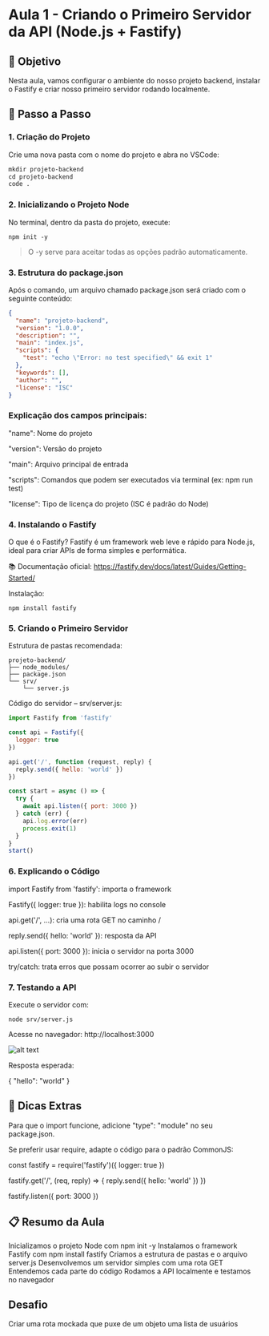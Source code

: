# Aula 1 - Criando o Primeiro Servidor da API (Node.js + Fastify)
## 🎯 Objetivo
Nesta aula, vamos configurar o ambiente do nosso projeto backend, instalar o Fastify e criar nosso primeiro servidor rodando localmente.

## 🧱 Passo a Passo
### 1. Criação do Projeto
Crie uma nova pasta com o nome do projeto e abra no VSCode:

```txt
mkdir projeto-backend
cd projeto-backend
code .
```

### 2. Inicializando o Projeto Node
No terminal, dentro da pasta do projeto, execute:

```
npm init -y
```
> O -y serve para aceitar todas as opções padrão automaticamente.

### 3. Estrutura do package.json
Após o comando, um arquivo chamado package.json será criado com o seguinte conteúdo:

````json
{
  "name": "projeto-backend",
  "version": "1.0.0",
  "description": "",
  "main": "index.js",
  "scripts": {
    "test": "echo \"Error: no test specified\" && exit 1"
  },
  "keywords": [],
  "author": "",
  "license": "ISC"
}
````

### Explicação dos campos principais:
"name": Nome do projeto

"version": Versão do projeto

"main": Arquivo principal de entrada

"scripts": Comandos que podem ser executados via terminal (ex: npm run test)

"license": Tipo de licença do projeto (ISC é padrão do Node)

### 4. Instalando o Fastify
O que é o Fastify?
Fastify é um framework web leve e rápido para Node.js, ideal para criar APIs de forma simples e performática.

📚 Documentação oficial: https://fastify.dev/docs/latest/Guides/Getting-Started/

Instalação:
```
npm install fastify
```

### 5. Criando o Primeiro Servidor
Estrutura de pastas recomendada:

```
projeto-backend/
├── node_modules/
├── package.json
└── srv/
    └── server.js
```
Código do servidor – srv/server.js:

```js
import Fastify from 'fastify'

const api = Fastify({
  logger: true
})

api.get('/', function (request, reply) {
  reply.send({ hello: 'world' })
})

const start = async () => {
  try {
    await api.listen({ port: 3000 })
  } catch (err) {
    api.log.error(err)
    process.exit(1)
  }
}
start()
```

### 6. Explicando o Código

import Fastify from 'fastify': importa o framework

Fastify({ logger: true }): habilita logs no console

api.get('/', ...): cria uma rota GET no caminho /

reply.send({ hello: 'world' }): resposta da API

api.listen({ port: 3000 }): inicia o servidor na porta 3000

try/catch: trata erros que possam ocorrer ao subir o servidor

### 7. Testando a API
Execute o servidor com:

```
node srv/server.js
````
Acesse no navegador:
http://localhost:3000

![alt text](image.png)



Resposta esperada:


{
  "hello": "world"
}


## 📌 Dicas Extras
Para que o import funcione, adicione "type": "module" no seu package.json.

Se preferir usar require, adapte o código para o padrão CommonJS:


const fastify = require('fastify')({ logger: true })

fastify.get('/', (req, reply) => {
  reply.send({ hello: 'world' })
})

fastify.listen({ port: 3000 })

## 📋 Resumo da Aula

Inicializamos o projeto Node com npm init -y
Instalamos o framework Fastify com npm install fastify
Criamos a estrutura de pastas e o arquivo server.js
Desenvolvemos um servidor simples com uma rota GET
Entendemos cada parte do código
Rodamos a API localmente e testamos no navegador

## Desafio

Criar uma rota mockada que puxe de um objeto uma lista de usuários
